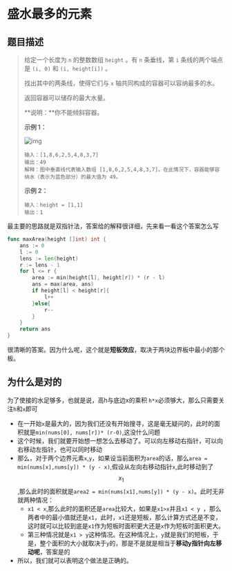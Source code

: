 # 盛水最多的元素

## 题目描述

> 给定一个长度为 `n` 的整数数组 `height` 。有 `n` 条垂线，第 `i` 条线的两个端点是 `(i, 0)` 和 `(i, height[i])` 。
>
> 找出其中的两条线，使得它们与 `x` 轴共同构成的容器可以容纳最多的水。
>
> 返回容器可以储存的最大水量。
>
> **说明：**你不能倾斜容器。
>
>  
>
> **示例 1：**
>
> ![img](https://aliyun-lc-upload.oss-cn-hangzhou.aliyuncs.com/aliyun-lc-upload/uploads/2018/07/25/question_11.jpg)
>
> ```
> 输入：[1,8,6,2,5,4,8,3,7]
> 输出：49 
> 解释：图中垂直线代表输入数组 [1,8,6,2,5,4,8,3,7]。在此情况下，容器能够容纳水（表示为蓝色部分）的最大值为 49。
> ```
>
> **示例 2：**
>
> ```
> 输入：height = [1,1]
> 输出：1
> ```



最主要的思路就是双指针法，答案给的解释很详细，先来看一看这个答案怎么写

```go
func maxArea(height []int) int {
    ans := 0
    l := 0
    lens := len(height)
    r := lens - 1
    for l <= r {
        area := min(height[l], height[r]) * (r - l)
        ans = max(area, ans)
        if height[l] < height[r]{
            l++
        }else{
            r--
        }
    }
    return ans
}
```

很清晰的答案。因为什么呢，这个就是**短板效应**，取决于两块边界板中最小的那个板。

## 为什么是对的

为了使接的水足够多，也就是说，高h与底边x的乘积 `h*x`必须够大，那么只需要关注`h`和`x`即可

- 在一开始`x`是最大的，因为我们还没有开始搜寻，这是毫无疑问的，此时的面积就是`min(nums[0], nums[r])* (r-0)`,这没什么问题
- 这个时候，我们就要开始想一想怎么去移动了。可以向左移动右指针，可以向右移动左指针，也可以同时移动
- 那么，对于两个边界元素`x`,`y`，如果设当前面积为`area`的话，那么`area = min(nums[x],nums[y]) * (y - x)`,假设从左向右移动指针`x`,此时移动到了$$x_1$$,那么此时的面积就是`area2 = min(nums[x1],nums[y]) * (y - x)`。此时无非就两种情况：
  - `x1 < x`,那么此时的面积还是`area`比较大，如果是`x1>x`并且`x1 < y `，那么两者中的最小值就还是`x1`，此时，`x1`还是短板，那么计算方式还是不变，这时就可以比较到底是`x1`作为短板时面积更大还是`x`作为短板时面积更大。
  - 第三种情况就是`x1 > y`这种情况。在这种情况上，`y`就是我们的短板，于是，整个面积的大小就取决于`y`的，那是不是就是相当于**移动y指针向左移动呢**，答案是的
- 所以，我们就可以表明这个做法是正确的。